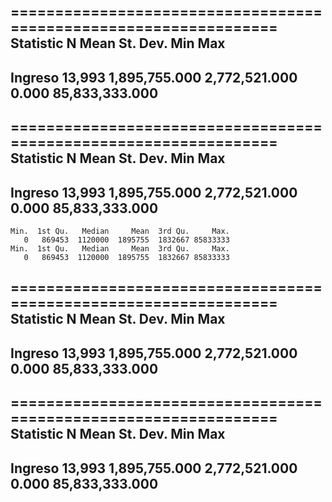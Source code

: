 
=================================================================
Statistic   N        Mean        St. Dev.     Min       Max      
-----------------------------------------------------------------
Ingreso   13,993 1,895,755.000 2,772,521.000 0.000 85,833,333.000
-----------------------------------------------------------------

=================================================================
Statistic   N        Mean        St. Dev.     Min       Max      
-----------------------------------------------------------------
Ingreso   13,993 1,895,755.000 2,772,521.000 0.000 85,833,333.000
-----------------------------------------------------------------
    Min.  1st Qu.   Median     Mean  3rd Qu.     Max. 
       0   869453  1120000  1895755  1832667 85833333 
    Min.  1st Qu.   Median     Mean  3rd Qu.     Max. 
       0   869453  1120000  1895755  1832667 85833333 

=================================================================
Statistic   N        Mean        St. Dev.     Min       Max      
-----------------------------------------------------------------
Ingreso   13,993 1,895,755.000 2,772,521.000 0.000 85,833,333.000
-----------------------------------------------------------------

=================================================================
Statistic   N        Mean        St. Dev.     Min       Max      
-----------------------------------------------------------------
Ingreso   13,993 1,895,755.000 2,772,521.000 0.000 85,833,333.000
-----------------------------------------------------------------
